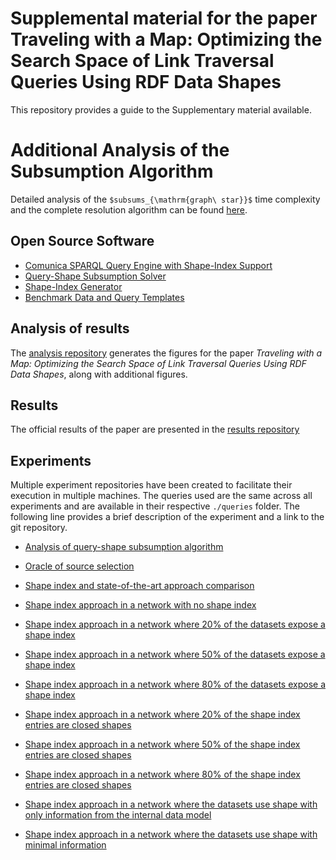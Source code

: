# Supplemental material for the paper Traveling with a Map: Optimizing the Search Space of Link Traversal Queries Using RDF Data Shapes

This repository provides a guide to the Supplementary material available.

# Additional Analysis of the Subsumption Algorithm

Detailed analysis of the `$subsums_{\mathrm{graph\ star}}$` time complexity and the complete resolution algorithm can be found [here](https://github.com/shapeIndexComunicaExperiment/time-complexity).

## Open Source Software
- [Comunica SPARQL Query Engine with Shape-Index Support](https://github.com/constraintAutomaton/comunica-feature-link-traversal/tree/iswc2025)
- [Query-Shape Subsumption Solver](https://github.com/constraintAutomaton/query-shape-detection/)
- [Shape-Index Generator](https://github.com/constraintAutomaton/rdf-dataset-fragmenter.js/tree/feature/shape-index-fragmentation-strategy)
- [Benchmark Data and Query Templates](https://github.com/SolidBench/SolidBench.js)

## Analysis of results
The [analysis repository](https://github.com/shapeIndexComunicaExperiment/analysis) generates the figures for the paper 
*Traveling with a Map: Optimizing the Search Space of Link Traversal Queries Using RDF Data Shapes*, along with additional figures.


## Results 
The official results of the paper are presented in the [results repository](https://github.com/shapeIndexComunicaExperiment/results)

## Experiments

Multiple experiment repositories have been created to facilitate their execution in multiple machines.
The queries used are the same across all experiments and are available in their respective `./queries` folder.
The following line provides a brief description of the experiment and a link to the git repository.

- [Analysis of query-shape subsumption algorithm](https://github.com/shapeIndexComunicaExperiment/ltqp-shape-alignment-analysis)


- [Oracle of source selection](https://github.com/shapeIndexComunicaExperiment/source-selection-oracle)


- [Shape index and state-of-the-art approach comparison](https://github.com/shapeIndexComunicaExperiment/standard-experiment)


- [Shape index approach in a network with no shape index](https://github.com/shapeIndexComunicaExperiment/shape-index-0-percent-dataset)
- [Shape index approach in a network where 20% of the datasets expose a shape index](https://github.com/shapeIndexComunicaExperiment/shape-index-20-percent-dataset)
- [Shape index approach in a network where 50% of the datasets expose a shape index](https://github.com/shapeIndexComunicaExperiment/shape-index-50-percent-dataset)
- [Shape index approach in a network where 80% of the datasets expose a shape index](https://github.com/shapeIndexComunicaExperiment/shape-index-80-percent-dataset)


- [Shape index approach in a network where 20% of the shape index entries are closed shapes](https://github.com/shapeIndexComunicaExperiment/shape-index-20-percent-entries)
- [Shape index approach in a network where 50% of the shape index entries are closed shapes](https://github.com/shapeIndexComunicaExperiment/shape-index-50-percent-entries)
- [Shape index approach in a network where 80% of the shape index entries are closed shapes](https://github.com/shapeIndexComunicaExperiment/shape-index-80-percent-entries)


- [Shape index approach in a network where the datasets use shape with only information from the internal data model](https://github.com/shapeIndexComunicaExperiment/shape-inner-dataset-experiment)

- [Shape index approach in a network where the datasets use shape with minimal information](https://github.com/shapeIndexComunicaExperiment/shape-minimal-description-experiment)
